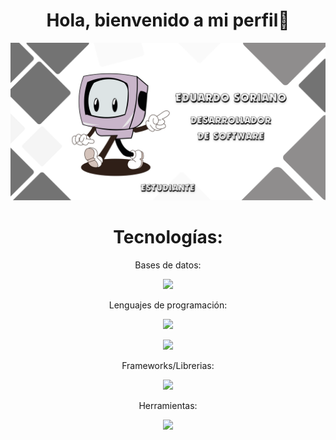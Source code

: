 
<div align="center">
  <h1 align="center">Hola, bienvenido a mi perfil👋</h1>
</div>
<img src="https://github.com/Sori18B/Sori18B/blob/efaf1fa567f6a330488252d064cc40685490a1a4/GITHUB%20PRESENTATION.png">
<!--
<p align="center">Sobre mí:</p>
<p align="center">Soy </p>
<p align="center">Contacto:</p>
<p align="center"> <a href="https://www.instagram.com/sori19.js/"> <img src="https://skillicons.dev/icons?i=instagram" /> </p>
-->


<h1 align="center">Tecnologías:</h1>
<p align="center">Bases de datos:</p>
<p align="center">
  <a href="https://skillicons.dev">
    <img src="https://skillicons.dev/icons?i=mysql,mongodb,firebase&theme=light" />
  </a>
</p>

<p align="center">Lenguajes de programación:</p>
<p align="center">
  <a href="https://skillicons.dev"><img src="https://skillicons.dev/icons?i=html,css,js,ts&theme=light" /></a>
</p>
<p align="center">
  <a href="https://skillicons.dev"><img src="https://skillicons.dev/icons?i=php,cs,py&theme=light" /></a>
</p>

<p align="center">Frameworks/Librerias:</p>
<p align="center">
  <a href="https://skillicons.dev">
    <img src="https://skillicons.dev/icons?i=react,angular,dotnet,bootstrap&theme=light" />
  </a>
</p>

<p align="center">Herramientas:</p>
<p align="center">
  <a href="https://skillicons.dev">
    <img src="https://skillicons.dev/icons?i=vscode,visualstudio,postman,git,figma&theme=light" />
  </a>
</p>

<!--
**Sori18B/Sori18B** is a ✨ _special_ ✨ repository because its `README.md` (this file) appears on your GitHub profile.

Here are some ideas to get you started:

- 🔭 I’m currently working on ...
- 🌱 I’m currently learning ...
- 👯 I’m looking to collaborate on ...
- 🤔 I’m looking for help with ...
- 💬 Ask me about ...
- 📫 How to reach me: ...
- 😄 Pronouns: ...
- ⚡ Fun fact: ...
-->
